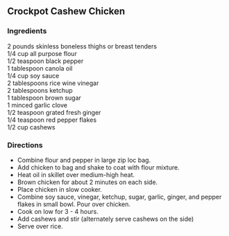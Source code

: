 ## Crockpot Cashew Chicken ##

### Ingredients ###

2 pounds skinless boneless thighs or breast tenders  
1/4 cup all purpose flour  
1/2 teaspoon black pepper  
1 tablespoon canola oil  
1/4 cup soy sauce  
2 tablespoons rice wine vinegar  
2 tablespoons ketchup  
1 tablespoon brown sugar  
1 minced garlic clove  
1/2 teaspoon grated fresh ginger  
1/4 teaspoon red pepper flakes  
1/2 cup cashews  

### Directions ###

* Combine flour and pepper in large zip loc bag.  
* Add chicken to bag and shake to coat with flour mixture. 
* Heat oil in skillet over medium-high heat.
* Brown chicken for about 2 minutes on each side. 
* Place chicken in slow cooker. 
* Combine soy sauce, vinegar, ketchup, sugar, garlic, ginger, and pepper flakes in small bowl. Pour over chicken. 
* Cook on low for 3 - 4 hours. 
* Add cashews and stir (alternately serve cashews on the side)
* Serve over rice.

